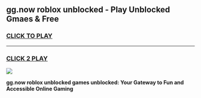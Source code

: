 
## gg.now roblox unblocked - Play Unblocked Gmaes & Free
<h3>
<a href="https://news.freeplayer.one?title=gg.now_roblox_unblocked&ref=23F">CLICK TO PLAY</a></h3>
<hr>

<h3>
<a href="https://news.freeplayer.one?title=gg.now_roblox_unblocked&ref=23F">CLICK 2 PLAY</a>
  
</h3>

<a href="https://news.freeplayer.one?title=gg.now_roblox_unblocked&ref=23F/"><img src="https://clearcache.store/games.png"></a>


**gg.now roblox unblocked games unblocked: Your Gateway to Fun and Accessible Online Gaming**
